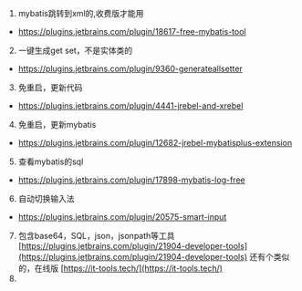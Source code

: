 1. mybatis跳转到xml的,收费版才能用
- https://plugins.jetbrains.com/plugin/18617-free-mybatis-tool
2. 一键生成get set，不是实体类的
- https://plugins.jetbrains.com/plugin/9360-generateallsetter
3. 免重启，更新代码
- https://plugins.jetbrains.com/plugin/4441-jrebel-and-xrebel
4. 免重启，更新mybatis
- https://plugins.jetbrains.com/plugin/12682-jrebel-mybatisplus-extension
5. 查看mybatis的sql
- https://plugins.jetbrains.com/plugin/17898-mybatis-log-free
6. 自动切换输入法
- https://plugins.jetbrains.com/plugin/20575-smart-input
7.  包含base64，SQL，json，jsonpath等工具
[https://plugins.jetbrains.com/plugin/21904-developer-tools](https://plugins.jetbrains.com/plugin/21904-developer-tools)
还有个类似的，在线版
[https://it-tools.tech/](https://it-tools.tech/)
8. 